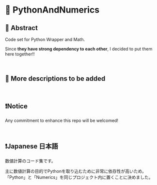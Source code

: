 # 💖 PythonAndNumerics

## 🌟 Abstract

Code set for Python Wrapper and Math.

Since **they have strong dependency to each other**, I decided to put them here together!!






<br>

## 🌟 More descriptions to be added






<br>

## ❗Notice

Any commitment to enhance this repo will be welcomed!





<br>

## ❗Japanese 日本語

数値計算のコード集です。

主に数値計算の目的でPythonを取り込むために非常に依存性が高いため，「Python」と「Numerics」を同じプロジェクト内に置くことに決めました。






<br>
